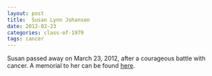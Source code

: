 ```yaml
---
layout: post
title:  Susan Lynn Johanson
date: 2012-02-23
categories: class-of-1979
tags: cancer
---
```

Susan passed away on March 23, 2012, after a courageous battle with cancer. A memorial to her can be found [here](http://tinyurl.com/nwh5os9).
